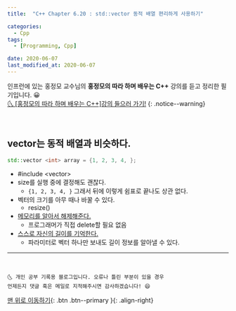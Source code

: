 ```yaml
---
title:  "C++ Chapter 6.20 : std::vector 동적 배열 편리하게 사용하기" 

categories:
  - Cpp
tags:
  - [Programming, Cpp]

date: 2020-06-07
last_modified_at: 2020-06-07
---
```


인프런에 있는 홍정모 교수님의 **홍정모의 따라 하며 배우는 C++** 강의를 듣고 정리한 필기입니다. 😀    
[🌜 [홍정모의 따라 하며 배우는 C++]강의 들으러 가기!](https://www.inflearn.com/course/following-c-plus)
{: .notice--warning}

<br>


## vector는 동적 배열과 비슷하다.

```cpp
std::vector <int> array = {1, 2, 3, 4, };
```

- #include \<vector>
- size를 실행 중에 결정해도 괜찮다.
  - `{1, 2, 3, 4, }` 그래서 뒤에 이렇게 쉼표로 끝나도 상관 없다.
- 벡터의 크기를 아무 때나 바꿀 수 있다.
  - resize()
- <u>메모리를 알아서 해제해준다.</u> 
  - 프로그래머가 직접 delete할 필요 없음
- <u>스스로 자신의 길이를 기억한다.</u>
  - 파라미터로 벡터 하나만 보내도 길이 정보를 알아낼 수 있다.

***
<br>

    🌜 개인 공부 기록용 블로그입니다. 오류나 틀린 부분이 있을 경우 
    언제든지 댓글 혹은 메일로 지적해주시면 감사하겠습니다! 😄

[맨 위로 이동하기](#){: .btn .btn--primary }{: .align-right}